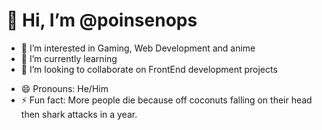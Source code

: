 # 👋 Hi, I’m @poinsenops
- 👀 I’m interested in Gaming, Web Development and anime 
- 🌱 I’m currently learning 
- 💞️ I’m looking to collaborate on FrontEnd development projects
<!--- - 📫 How to reach me  --->
- 😄 Pronouns: He/Him
- ⚡ Fun fact: More people die because off coconuts falling on their head then shark attacks in a year.
<!---
poinsenops/poinsenops is a ✨ special ✨ repository because its `README.md` (this file) appears on your GitHub profile.
You can click the Preview link to take a look at your changes.
--->
